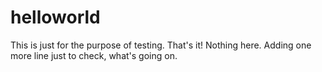 # helloworld
This is just for the purpose of testing. That's it! Nothing here. Adding one more line just to check, what's going on.
